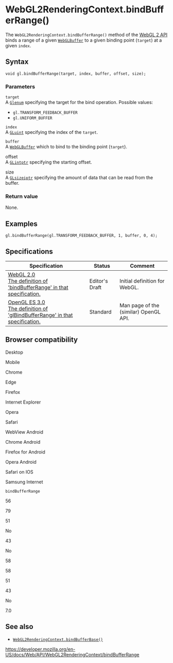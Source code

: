 WebGL2RenderingContext.bindBufferRange()
========================================

The `WebGL2RenderingContext.bindBufferRange()` method of the [WebGL 2 API](../webgl_api) binds a range of a given [`WebGLBuffer`](../webglbuffer) to a given binding point (`target`) at a given `index`.

Syntax
------

    void gl.bindBufferRange(target, index, buffer, offset, size);

### Parameters

`target`  
A [`Glenum`](../webgl_api/types) specifying the target for the bind operation. Possible values:

-   `gl.TRANSFORM_FEEDBACK_BUFFER`
-   `gl.UNIFORM_BUFFER`

`index`  
A [`GLuint`](../webgl_api/types) specifying the index of the `target`.

`buffer`  
A [`WebGLBuffer`](../webglbuffer) which to bind to the binding point (`target`).

offset  
A [`GLintptr`](../webgl_api/types) specifying the starting offset.

size  
A [`GLsizeiptr`](../webgl_api/types) specifying the amount of data that can be read from the buffer.

### Return value

None.

Examples
--------

    gl.bindBufferRange(gl.TRANSFORM_FEEDBACK_BUFFER, 1, buffer, 0, 4);

Specifications
--------------

<table><thead><tr class="header"><th>Specification</th><th>Status</th><th>Comment</th></tr></thead><tbody><tr class="odd"><td><a href="https://www.khronos.org/registry/webgl/specs/latest/2.0/#3.7.16">WebGL 2.0<br />
<span class="small">The definition of 'bindBufferRange' in that specification.</span></a></td><td><span class="spec-ed">Editor's Draft</span></td><td>Initial definition for WebGL.</td></tr><tr class="even"><td><a href="https://www.khronos.org/opengles/sdk/docs/man3/html/glBindBufferRange.xhtml">OpenGL ES 3.0<br />
<span class="small">The definition of 'glBindBufferRange' in that specification.</span></a></td><td><span class="spec-standard">Standard</span></td><td>Man page of the (similar) OpenGL API.</td></tr></tbody></table>

Browser compatibility
---------------------

Desktop

Mobile

Chrome

Edge

Firefox

Internet Explorer

Opera

Safari

WebView Android

Chrome Android

Firefox for Android

Opera Android

Safari on IOS

Samsung Internet

`bindBufferRange`

56

79

51

No

43

No

58

58

51

43

No

7.0

See also
--------

-   [`WebGL2RenderingContext.bindBufferBase()`](bindbufferbase)

<a href="https://developer.mozilla.org/en-US/docs/Web/API/WebGL2RenderingContext/bindBufferRange" class="_attribution-link">https://developer.mozilla.org/en-US/docs/Web/API/WebGL2RenderingContext/bindBufferRange</a>
